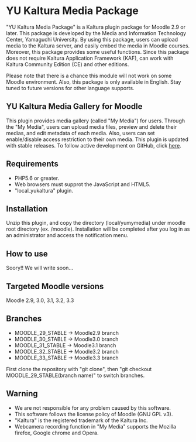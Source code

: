 # YU Kaltura Media Package
"YU Kaltura Media Package" is a Kaltura plugin package for Moodle 2.9 or later. This package is developed by the Media and Information Technology Center, Yamaguchi University. By using this package, users can upload media to the Kaltura server, and easily embed the media in Moodle courses. Moreover, this package provides some useful functions. Since this package does not require Kaltura Application Framework (KAF), can work with Kaltura Community Edition (CE) and other editions.

Please note that there is a chance this module will not work on some Moodle environment. Also, this package is only available in English. Stay tuned to future versions for other language supports.

YU Kaltura Media Gallery for Moodle
------

This plugin provides media gallery (called "My Media") for users. Through the "My Media", users can upload media files, preview and delete their medias, and edit metadata of each media. Also, users can set enable/disable access restriction to their own media.
This plugin is updated with stable releases. To follow active development on GitHub, click [here](https://github.com/YU-MITC/moodle-local_yumymedia/).

Requirements
------

* PHP5.6 or greater.
* Web browsers must supprot the JavaScript and HTML5.
* "local_yukaltura" plugin.

Installation
------

Unzip this plugin, and copy the directory (local/yumymedia) under moodle root directory (ex. /moodle).
Installation will be completed after you log in as an administrator and access the notification menu.

How to use
------

Soory!!
We will write soon...

Targeted Moodle versions
------

Moodle 2.9, 3.0, 3.1, 3.2, 3.3

Branches
------

* MOODLE_29_STABLE -> Moodle2.9 branch 
* MOODLE_30_STABLE -> Moodle3.0 branch 
* MOODLE_31_STABLE -> Moodle3.1 branch 
* MOODLE_32_STABLE -> Moodle3.2 branch 
* MOODLE_33_STABLE -> Moodle3.3 branch 

First clone the repository with "git clone", then "git checkout MOODLE_29_STABLE(branch name)" to switch branches.

Warning
------

* We are not responsible for any problem caused by this software. 
* This software follows the license policy of Moodle (GNU GPL v3).
* "Kaltura" is the registered trademark of the Kaltura Inc.
* Webcamera recording function in "My Media" supports the Mozilla firefox, Google chrome and Opera.
